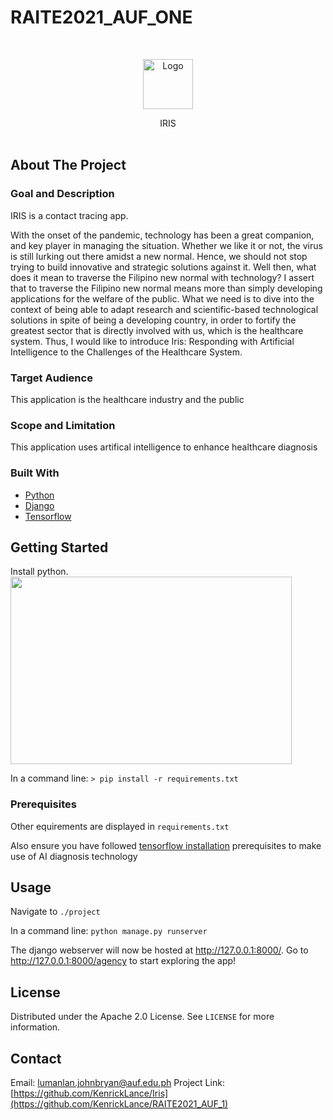 # RAITE2021_AUF_ONE

<br />
<p align="center">
  <a href="https://github.com/KenrickLance/RAITE2021_AUF_1">
    <img src="https://i.imgur.com/R9vk4r3.png" alt="Logo" width="80" height="80">
  </a>


  <p align="center">
    IRIS
    <br />
</a>
    <br />

  </p>
</p>

## About The Project

### Goal and Description

IRIS  is a contact tracing app.

With the onset of the pandemic, technology has been a great companion, and key player in managing the situation. Whether we like it or not, the virus is still lurking out there amidst a new normal. Hence, we should not stop trying to build innovative and strategic solutions against it. Well then, what does it mean to traverse the Filipino new normal with technology? I assert that to traverse the Filipino new normal means more than simply developing applications for the welfare of the public. What we need is to dive into the context of being able to adapt research and scientific-based technological solutions in spite of being a developing country, in order to fortify the greatest sector that is directly involved with us, which is the healthcare system. Thus, I would like to introduce Iris: Responding with Artificial Intelligence to the Challenges of the Healthcare System.

### Target Audience

This application is the healthcare industry and the public 

### Scope and Limitation

This application uses artifical intelligence to enhance healthcare diagnosis

### Built With
* [Python](https://www.python.org/)
* [Django](https://www.djangoproject.com/)
* [Tensorflow](https://www.tensorflow.org/)


<!-- GETTING STARTED -->
## Getting Started

Install python. 
<img src="https://docs.python.org/3/_images/win_installer.png" width= "450" height="300">

In a command line:
```> pip install -r requirements.txt ```


### Prerequisites

Other equirements are displayed in `requirements.txt`

Also ensure you have followed [tensorflow installation](https://www.tensorflow.org/install) prerequisites to make use of AI diagnosis technology

## Usage

Navigate to `./project`

In a command line:
```python manage.py runserver```

The django webserver will now be hosted at http://127.0.0.1:8000/.
Go to http://127.0.0.1:8000/agency to start exploring the app!

## License

Distributed under the Apache 2.0 License. See `LICENSE` for more information.

## Contact

Email: lumanlan.johnbryan@auf.edu.ph
Project Link: [https://github.com/KenrickLance/Iris](https://github.com/KenrickLance/RAITE2021_AUF_1)